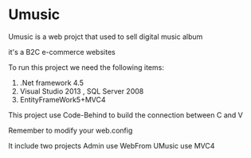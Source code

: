 # Umusic
Umusic is a web projct that used to sell digital music album 

it's a B2C e-commerce websites

To run this project 
we need the following items:
1. .Net framework 4.5 
2. Visual Studio 2013 , SQL Server 2008
3. EntityFrameWork5+MVC4

This project use Code-Behind to build the connection between C and V

Remember to modify your web.config 

It include two projects 
Admin use WebFrom 
UMusic use MVC4 


